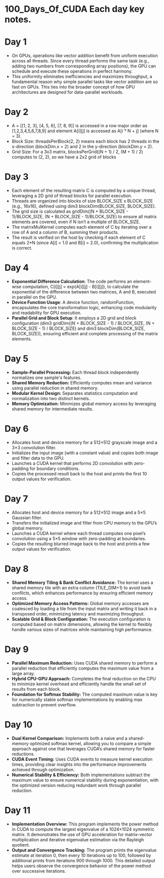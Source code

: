 # 100_Days_Of_CUDA Each day key notes.

# Day 1

- On GPUs, operations like vector addition benefit from uniform execution across all threads. Since every thread performs the same task (e.g., adding two numbers from corresponding array positions), the GPU can schedule and execute these operations in perfect harmony.
- This uniformity eliminates inefficiencies and maximizes throughput, a fundamental reason why simple parallel tasks like vector addition are so fast on GPUs. This ties into the broader concept of how GPU architectures are designed for data-parallel workloads.

# Day 2

- A = [[1, 2, 3], [4, 5, 6], [7, 8, 9]] is accessed in a row major order as [1,2,3,4,5,6,7,8,9] and element A[i][j] is accessed as A[i * N + j] (where N = 3).
- Block Size: threadsPerBlock(2, 2) means each block has 2 threads in the x-direction (blockDim.x = 2) and 2 in the y-direction (blockDim.y = 2).
- Grid Size: For a 3x3 matrix, blocksPerGrid((N + 1) / 2, (M + 1) / 2) computes to (2, 2), so we have a 2x2 grid of blocks

# Day 3

- Each element of the resulting matrix C is computed by a unique thread, leveraging a 2D grid of thread blocks for parallel execution.
- Threads are organized into blocks of size BLOCK_SIZE x BLOCK_SIZE (e.g., 16x16), defined using dim3 blockDim(BLOCK_SIZE, BLOCK_SIZE).
- The grid size is calculated as gridDim((N + BLOCK_SIZE - 1)/BLOCK_SIZE, (N + BLOCK_SIZE - 1)/BLOCK_SIZE) to ensure all matrix elements are covered, even if N isn’t a multiple of BLOCK_SIZE.
- The matrixMulKernel computes each element of C by iterating over a row of A and a column of B, summing their products.
- The result is verified on the host by checking if each element of C equals 2*N (since A[i] = 1.0 and B[i] = 2.0), confirming the multiplication is correct.

# Day 4

- **Exponential Difference Calculation**: The code performs an element-wise computation, C[i][j] = exp(A[i][j] - B[i][j]), to calculate the exponential of the difference between two matrices, A and B, executed in       parallel on the GPU.
- **Device Function Usage**: A device function, randomFunction, encapsulates the core transformation logic, enhancing code modularity and readability for GPU execution.
- **Parallel Grid and Block Setup**: It employs a 2D grid and block configuration (dim3 gridDim((N + BLOCK_SIZE - 1) / BLOCK_SIZE, (N + BLOCK_SIZE - 1) / BLOCK_SIZE) and dim3 blockDim(BLOCK_SIZE, BLOCK_SIZE)),          ensuring efficient and complete processing of the matrix elements.
# Day 5

- **Sample-Parallel Processing:** Each thread block independently normalizes one sample's features.
- **Shared Memory Reduction:** Efficiently computes mean and variance using parallel reduction in shared memory.
- **Modular Kernel Design:** Separates statistics computation and normalization into two distinct kernels.
- **Memory Optimization:** Minimizes global memory access by leveraging shared memory for intermediate results.

# Day 6

- Allocates host and device memory for a 512×512 grayscale image and a 3×3 convolution filter.
- Initializes the input image (with a constant value) and copies both image and filter data to the GPU.
- Launches a CUDA kernel that performs 2D convolution with zero-padding for boundary conditions.
- Copies the processed result back to the host and prints the first 10 output values for verification.

# Day 7

- Allocates host and device memory for a 512×512 image and a 5×5 Gaussian filter.
- Transfers the initialized image and filter from CPU memory to the GPU’s global memory.
- Launches a CUDA kernel where each thread computes one pixel’s convolution using a 5×5 window with zero-padding at boundaries.
- Copies the resulting blurred image back to the host and prints a few output values for verification.

# Day 8

- **Shared Memory Tiling & Bank Conflict Avoidance:** The kernel uses a shared memory tile with an extra column (TILE_DIM+1) to avoid bank conflicts, which enhances performance by ensuring efficient memory access.
- **Optimized Memory Access Patterns:** Global memory accesses are coalesced by loading a tile from the input matrix and writing it back in a transposed order, minimizing latency and maximizing throughput.
- **Scalable Grid & Block Configuration:** The execution configuration is computed based on matrix dimensions, allowing the kernel to flexibly handle various sizes of matrices while maintaining high performance.

# Day 9

- **Parallel Maximum Reduction:** Uses CUDA shared memory to perform a parallel reduction that efficiently computes the maximum value from a large array.
- **Hybrid CPU-GPU Approach:** Completes the final reduction on the CPU to minimize kernel overhead and efficiently handle the small set of results from each block.
- **Foundation for Softmax Stability:** The computed maximum value is key for numerically stable softmax implementations by enabling max subtraction to prevent overflow.

# Day 10

- **Dual Kernel Comparison:** Implements both a naive and a shared-memory optimized softmax kernel, allowing you to compare a simple approach against one that leverages CUDA’s shared memory for faster reductions.
- **CUDA Event Timing:** Uses CUDA events to measure kernel execution times, providing clear insights into the performance improvements achieved through optimization.
- **Numerical Stability & Efficiency:** Both implementations subtract the maximum value to ensure numerical stability during exponentiation, with the optimized version reducing redundant work through parallel reduction.

# Day 11

- **Implementation Overview:**
This program implements the power method in CUDA to compute the largest eigenvalue of a 1024×1024 symmetric matrix. It demonstrates the use of GPU acceleration for matrix-vector multiplication and iterative eigenvalue estimation via the Rayleigh quotient.
- **Output and Convergence Tracking:**
The program prints the eigenvalue estimate at iteration 0, then every 10 iterations up to 100, followed by additional prints from iterations 900 through 1000. This detailed output helps users observe the convergence behavior of the power method over successive iterations.




